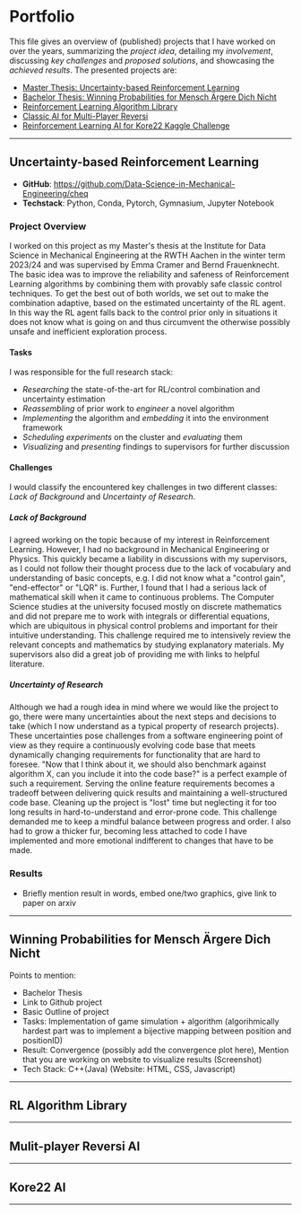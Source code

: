 # Portfolio
This file gives an overview of (published) projects that I have worked on over the years, summarizing the *project idea*, detailing my *involvement*, discussing *key challenges* and *proposed solutions*, and showcasing the *achieved results*. The presented projects are:
- [Master Thesis: Uncertainty-based Reinforcement Learning](#uncertainty-based-reinforcement-learning)
- [Bachelor Thesis: Winning Probabilities for Mensch Ärgere Dich Nicht](#winning-probabilities-for-mensch-ärgere-dich-nicht)
- [Reinforcement Learning Algorithm Library](#reinforcement-learning-algorithm-library)
- [Classic AI for Multi-Player Reversi](#classic-ai-for-multi-player-reversi)
- [Reinforcement Learning AI for Kore22 Kaggle Challenge](#reinforcement-learning-ai-for-kore22-kaggle-challenge)
---
## Uncertainty-based Reinforcement Learning
- **GitHub**: https://github.com/Data-Science-in-Mechanical-Engineering/cheq
- **Techstack**: Python, Conda, Pytorch, Gymnasium, Jupyter Notebook

### Project Overview
I worked on this project as my Master's thesis at the Institute for Data Science in Mechanical Engineering at the RWTH Aachen in the winter term 2023/24 and was supervised by Emma Cramer and Bernd Frauenknecht. The basic idea was to improve the reliability and safeness of Reinforcement Learning algorithms by combining them with provably safe classic control techniques. To get the best out of both worlds, we set out to make the combination adaptive, based on the estimated uncertainty of the RL agent. In this way the RL agent falls back to the control prior only in situations it does not know what is going on and thus circumvent the otherwise possibly unsafe and inefficient exploration process.

#### Tasks
I was responsible for the full research stack:
- *Researching* the state-of-the-art for RL/control combination and uncertainty estimation 
- *Reassembling* of prior work to *engineer* a novel algorithm
- *Implementing* the algorithm and *embedding* it into the environment framework
- *Scheduling experiments* on the cluster and *evaluating* them
- *Visualizing* and *presenting* findings to supervisors for further discussion

#### Challenges
I would classify the encountered key challenges in two different classes: *Lack of Background* and *Uncertainty of Research*.

##### Lack of Background
I agreed working on the topic because of my interest in Reinforcement Learning. However, I had no background in Mechanical Engineering or Physics. This quickly became a liability in discussions with my supervisors, as I could not follow their thought process due to the lack of vocabulary and understanding of basic concepts, e.g. I did not know what a "control gain", "end-effector" or "LQR" is. Further, I found that I had a serious lack of mathematical skill when it came to continuous problems. The Computer Science studies at the university focused mostly on discrete mathematics and did not prepare me to work with integrals or differential equations, which are ubiquitous in physical control problems and important for their intuitive understanding.
This challenge required me to intensively review the relevant concepts and mathematics by studying explanatory materials. My supervisors also did a great job of providing me with links to helpful literature.

##### Uncertainty of Research
Although we had a rough idea in mind where we would like the project to go, there were many uncertainties about the next steps and decisions to take (which I now understand as a typical property of research projects). These uncertainties pose challenges from a software engineering point of view as they require a continuously evolving code base that meets dynamically changing requirements for functionality that are hard to foresee. "Now that I think about it, we should also benchmark against algorithm X, can you include it into the code base?" is a perfect example of such a requirement. Serving the online feature requirements becomes a tradeoff between delivering quick results and maintaining a well-structured code base. Cleaning up the project is "lost" time but neglecting it for too long results in hard-to-understand and error-prone code.
This challenge demanded me to keep a mindful balance between progress and order. I also had to grow a thicker fur, becoming less attached to code I have implemented and more emotional indifferent to changes that have to be made.

### Results

- Briefly mention result in words, embed one/two graphics, give link to paper on arxiv
---
## Winning Probabilities for Mensch Ärgere Dich Nicht

Points to mention:
- Bachelor Thesis
- Link to Github project
- Basic Outline of project
- Tasks: Implementation of game simulation + algorithm (algorihmically hardest part was to implement a bijective mapping between position and positionID)
- Result: Convergence (possibly add the convergence plot here), Mention that you are working on website to visualize results (Screenshot)
- Tech Stack: C++(Java) (Website: HTML, CSS, Javascript)
---
## RL Algorithm Library
---
## Mulit-player Reversi AI
---
## Kore22 AI
---